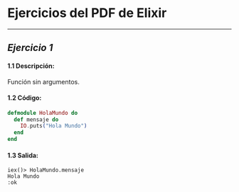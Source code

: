 # **Ejercicios del PDF de Elixir**
---
## *Ejercicio 1*
#### 1.1 Descripción:
Función sin argumentos.
#### 1.2 Código:
```elixir
defmodule HolaMundo do
  def mensaje do
    IO.puts("Hola Mundo")
  end
end
```
#### 1.3 Salida:
```
iex()> HolaMundo.mensaje
Hola Mundo
:ok
``` 
